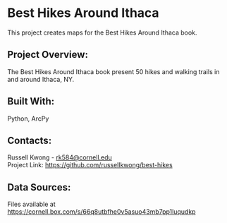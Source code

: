 # Best Hikes Around Ithaca
This project creates maps for the Best Hikes Around Ithaca book. 

## Project Overview:
The Best Hikes Around Ithaca book present 50 hikes and walking trails in and around Ithaca, NY.

## Built With:
Python, ArcPy

## Contacts:
Russell Kwong - rk584@cornell.edu <br>
Project Link: https://github.com/russellkwong/best-hikes

## Data Sources:
Files available at https://cornell.box.com/s/66q8utbfhe0v5asuo43mb7pp1luqudkp
